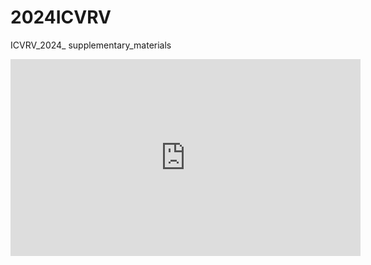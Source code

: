 # 2024ICVRV
ICVRV_2024_ supplementary_materials
<iframe width="560" height="315" src="https://www.youtube.com/embed/KZrJMDi6OkA?si=E1CpC38Oz2D-mwU1" title="YouTube video player" frameborder="0" allow="accelerometer; autoplay; clipboard-write; encrypted-media; gyroscope; picture-in-picture; web-share" referrerpolicy="strict-origin-when-cross-origin" allowfullscreen></iframe>
